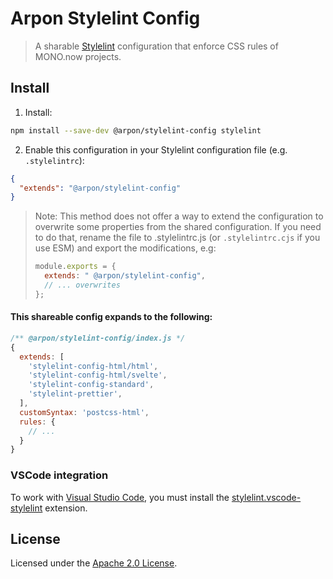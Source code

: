 # Arpon Stylelint Config

> A sharable [Stylelint](https://stylelint.io/) configuration that enforce CSS rules of MONO.now projects.

## Install

1. Install:

```bash
npm install --save-dev @arpon/stylelint-config stylelint
```

2. Enable this configuration in your Stylelint configuration file (e.g. `.stylelintrc`):

```json
{
  "extends": "@arpon/stylelint-config"
}
```

> Note: This method does not offer a way to extend the configuration to overwrite some properties from the shared configuration. If you need to do that, rename the file to .stylelintrc.js (or `.stylelintrc.cjs` if you use ESM) and export the modifications, e.g:
>
> ```js
> module.exports = {
>   extends: " @arpon/stylelint-config",
>   // ... overwrites
> };
> ```

#### This shareable config expands to the following:

```js
/** @arpon/stylelint-config/index.js */
{
  extends: [
    'stylelint-config-html/html',
    'stylelint-config-html/svelte',
    'stylelint-config-standard',
    'stylelint-prettier',
  ],
  customSyntax: 'postcss-html',
  rules: {
    // ...
  }
}
```

### VSCode integration

To work with [Visual Studio Code](https://code.visualstudio.com), you must install the
[stylelint.vscode-stylelint](https://marketplace.visualstudio.com/items?itemName=stylelint.vscode-stylelint)
extension.

## License

Licensed under the [Apache 2.0 License](/LICENSE).
